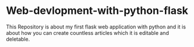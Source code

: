 # Web-devlopment-with-python-flask
This Repository is about my first flask web application with python and it is about how you can create countless articles which it is editable and deletable.
